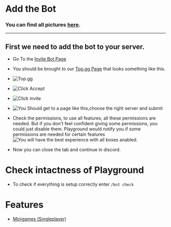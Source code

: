 # Add the Bot
### You can find all pictures [here](https://ibb.co/album/GcrZdt).
---
## First we need to add the bot to your server.

 - Go To the [Invite Bot Page](https://playground.mlserv.xyz/add/)
 - You should be brought to our [Top.gg Page](https://top.gg/bot/1063461122553942077) that looks something like this.
- ![Top.gg](https://ibb.co/hcMMgb1)
- ![Click Accept](https://ibb.co/vZpVdZH)
- ![Click invite](https://ibb.co/jzTCdfh)
- ![You Should get to a page like this,choose the right server and submit](https://ibb.co/qL6521d)
- Check the permissions, to use all features, all these permissions are needed.
But if you don't feel confident giving some permissions, you could just disable them. Playground would notify you if some permissions are needed for certain features
![You will have the best experience with all boxes anabled.](https://ibb.co/pR5TWcL)

- Now you can close the tab and continue in discord.


# Check intactness of Playground

 - To check if everything is setup correctly enter `/bot check`



# Features

- [Minigames (Singleplayer)](https://discord-playground.readthedocs.io/en/latest/minigames.html)
